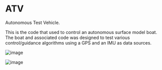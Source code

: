 # ATV
Autonomous Test Vehicle.

This is the code that used to control an autonomous surface model boat. The boat and associated code was designed to test various control/guidance algorithms 
using a GPS and an IMU as data sources.

![image](https://user-images.githubusercontent.com/25494253/216802995-cab7602f-88b6-4443-bbd1-32bc539012d9.png)

![image](https://user-images.githubusercontent.com/25494253/216803162-6e92095f-3846-45ee-87c0-26df697f8d77.png)


